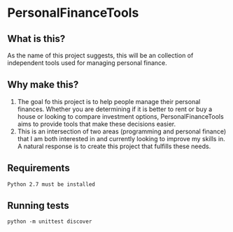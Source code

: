 # PersonalFinanceTools

## What is this?
  As the name of this project suggests, this will be an collection of independent tools used for managing personal finance.  

## Why make this?
  1.  The goal fo this project is to help people manage their personal finances.  Whether you are determining if it is better to rent or buy a house or looking to compare investment options, PersonalFinanceTools aims to provide tools that make these decisions easier.
  2.  This is an intersection of two areas (programming and personal finance) that I am both interested in and currently looking to improve my skills in.  A natural response is to create this project that fulfills these needs.

## Requirements
	Python 2.7 must be installed


## Running tests
```
python -m unittest discover
	
```